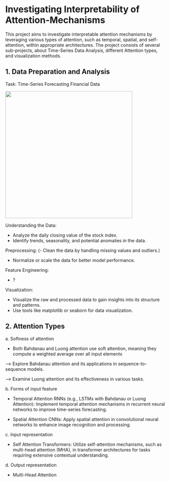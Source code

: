 # Investigating Interpretability of Attention-Mechanisms
This project aims to investigate interpretable attention mechanisms by leveraging various types of attention, such as temporal, spatial, and self-attention, within appropriate architectures. The project consists of several sub-projects, about Time-Series Data Analysis, different Attention types, and visualization methods.


## 1. Data Preparation and Analysis
Task: Time-Series Forecasting Financial Data

<img src="https://github.com/user-attachments/assets/9675ecc1-b654-4b35-8d1d-697740e0dbf6" width=400/>

Understanding the Data: 
- Analyze the daily closing value of the stock index.
- Identify trends, seasonality, and potential anomalies in the data.

Preprocessing: 
(- Clean the data by handling missing values and outliers.)
- Normalize or scale the data for better model performance.

Feature Engineering:
- ?

Visualization: 
- Visualize the raw and processed data to gain insights into its structure and patterns.
- Use tools like matplotlib or seaborn for data visualization.

## 2. Attention Types
a. Softness of attention
- Both Bahdanau and Luong attention use soft attention, meaning they compute a weighted average over all input elements
  
--> Explore Bahdanau attention and its applications in sequence-to-sequence models.

--> Examine Luong attention and its effectiveness in various tasks.

b. Forms of input feature
- Temporal Attention
RNNs (e.g., LSTMs with Bahdanau or Luong Attention): Implement temporal attention mechanisms in recurrent neural networks to improve time-series forecasting.

- Spatial Attention
CNNs: Apply spatial attention in convolutional neural networks to enhance image recognition and processing.

c. Input representation

- Self Attention
Transformers: Utilize self-attention mechanisms, such as multi-head attention (MHA), in transformer architectures for tasks requiring extensive contextual understanding.

d. Output representation

- Multi-Head Attention
